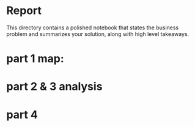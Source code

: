 # Report

This directory contains a polished notebook that states the business problem and summarizes your solution, along with high level takeaways.

# part 1 map:


# part 2 & 3 analysis 


# part 4
